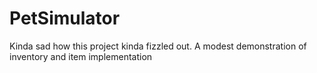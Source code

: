 # PetSimulator
Kinda sad how this project kinda fizzled out.
A modest demonstration of inventory and item implementation
